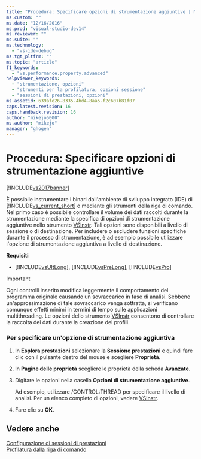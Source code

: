 ```yaml
---
title: "Procedura: Specificare opzioni di strumentazione aggiuntive | Microsoft Docs"
ms.custom: ""
ms.date: "12/16/2016"
ms.prod: "visual-studio-dev14"
ms.reviewer: ""
ms.suite: ""
ms.technology: 
  - "vs-ide-debug"
ms.tgt_pltfrm: ""
ms.topic: "article"
f1_keywords: 
  - "vs.performance.property.advanced"
helpviewer_keywords: 
  - "strumentazione, opzioni"
  - "strumenti per la profilatura, opzioni sessione"
  - "sessioni di prestazioni, opzioni"
ms.assetid: 639afe26-8335-4bd4-8aa5-f2c607b81f07
caps.latest.revision: 16
caps.handback.revision: 16
author: "mikejo5000"
ms.author: "mikejo"
manager: "ghogen"
---
```

# Procedura: Specificare opzioni di strumentazione aggiuntive
[!INCLUDE[vs2017banner](../code-quality/includes/vs2017banner.md)]

È possibile instrumentare i binari dall'ambiente di sviluppo integrato \(IDE\) di [!INCLUDE[vs_current_short](../code-quality/includes/vs_current_short_md.md)] o mediante gli strumenti della riga di comando.  Nel primo caso è possibile controllare il volume dei dati raccolti durante la strumentazione mediante la specifica di opzioni di strumentazione aggiuntive nello strumento [VSInstr](../profiling/vsinstr.md).  Tali opzioni sono disponibili a livello di sessione o di destinazione.  Per includere o escludere funzioni specifiche durante il processo di strumentazione, è ad esempio possibile utilizzare l'opzione di strumentazione aggiuntiva a livello di destinazione.  
  
 **Requisiti**  
  
-   [!INCLUDE[vsUltLong](../code-quality/includes/vsultlong_md.md)], [!INCLUDE[vsPreLong](../code-quality/includes/vsprelong_md.md)], [!INCLUDE[vsPro](../code-quality/includes/vspro_md.md)]  
  
> [!IMPORTANT]
>  Ogni controlli inserito modifica leggermente il comportamento del programma originale  causando un sovraccarico in fase di analisi.  Sebbene un'approssimazione di tale sovraccarico venga sottratta, si verificano comunque effetti minimi in termini di tempo sulle applicazioni multithreading.  Le opzioni dello strumento [VSInstr](../profiling/vsinstr.md) consentono di controllare la raccolta dei dati durante la creazione dei profili.  
  
### Per specificare un'opzione di strumentazione aggiuntiva  
  
1.  In **Esplora prestazioni** selezionare la **Sessione prestazioni** e quindi fare clic con il pulsante destro del mouse e scegliere **Proprietà**.  
  
2.  In **Pagine delle proprietà** scegliere le proprietà della scheda **Avanzate**.  
  
3.  Digitare le opzioni nella casella **Opzioni di strumentazione aggiuntive**.  
  
     Ad esempio, utilizzare \/CONTROL:THREAD per specificare il livello di analisi.  Per un elenco completo di opzioni, vedere [VSInstr](../profiling/vsinstr.md).  
  
4.  Fare clic su **OK**.  
  
## Vedere anche  
 [Configurazione di sessioni di prestazioni](../profiling/configuring-performance-sessions.md)   
 [Profilatura dalla riga di comando](../profiling/using-the-profiling-tools-from-the-command-line.md)
